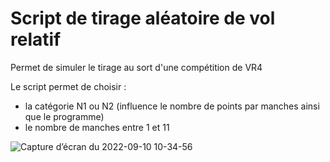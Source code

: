 # Script de tirage aléatoire de vol relatif
Permet de simuler le tirage au sort d'une compétition de VR4

Le script permet de choisir :
- la catégorie N1 ou N2 (influence le nombre de points par manches ainsi que le programme)
- le nombre de manches entre 1 et 11

![Capture d’écran du 2022-09-10 10-34-56](https://user-images.githubusercontent.com/76039872/189475670-c4c01b42-79f4-4c3d-8f13-598d8f1b4507.png)
